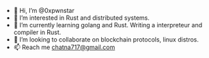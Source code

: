 - 👋 Hi, I’m @0xpwnstar
- 👀 I’m interested in Rust and distributed systems.
- 🌱 I’m currently learning golang and Rust. Writing a interpreteur and compiler in Rust.
- 💞️ I’m looking to collaborate on blockchain protocols, linux distros.
- 📫  Reach me chatna717@gmail.com

<!---
0xpwnstar/0xpwnstar is a ✨ special ✨ repository because its `README.md` (this file) appears on your GitHub profile.
You can click the Preview link to take a look at your changes.
--->
